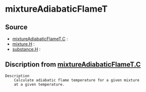 # mixtureAdiabaticFlameT

## Source

- [mixtureAdiabaticFlameT.C](mixtureAdiabaticFlameT.C) : 
- [mixture.H](mixture.H) : 
- [substance.H](substance.H) : 


## Discription from [mixtureAdiabaticFlameT.C](mixtureAdiabaticFlameT.C)

```
Description
    Calculate adiabatic flame temperature for a given mixture
    at a given temperature.


```


